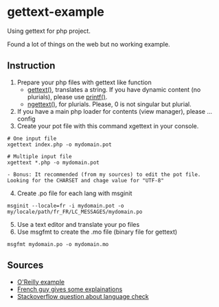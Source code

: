 # gettext-example
Using gettext for php project.

Found a lot of things on the web but no working example.

## Instruction

 1. Prepare your php files with gettext like function
    - [gettext()](http://php.net/manual/en/function.gettext.php), translates a string. If you have dynamic content (no plurials), please use [printf()](http://php.net/manual/en/function.printf.php).
    - [ngettext()](http://php.net/manual/en/function.ngettext.php), for plurials. Please, 0 is not singular but plurial.
 2. If you have a main php loader for contents (view manager), please ... config
 3. Create your pot file with this command xgettext in your console.
```
# One input file
xgettext index.php -o mydomain.pot

# Multiple input file
xgettext *.php -o mydomain.pot
```
    - Bonus: It recommended (from my sources) to edit the pot file. Looking for the CHARSET and chage value for "UTF-8"
 4. Create .po file for each lang with msginit
```
msginit --locale=fr -i mydomain.pot -o my/locale/path/fr_FR/LC_MESSAGES/mydomain.po
```
 5. Use a text editor and translate your po files
 6. Use msgfmt to create the .mo file (binary file for gettext)
```
msgfmt mydomain.po -o mydomain.mo
```

## Sources

 -  [O'Reilly example](http://www.onlamp.com/pub/a/php/2002/06/13/php.html)
 -  [French guy gives some explainations](http://tassedecafe.org/fr/internationaliser-site-web-php-gettext-2878)
 -  [Stackoverflow question about language check](http://stackoverflow.com/questions/18366381/check-if-gettext-language-is-available)
